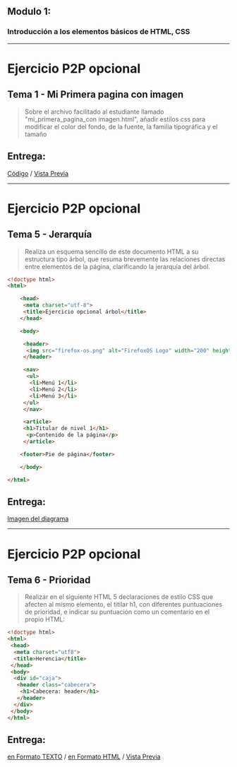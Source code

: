 ﻿Modulo 1:---### Introducción a los elementos básicos de HTML, CSS---# Ejercicio P2P opcional## Tema 1 - Mi Primera pagina con imagen>Sobre el archivo facilitado al estudiante llamado "mi_primera_pagina_con imagen.html", añadir estilos css para modificar el color del fondo, de la fuente, la familia tipográfica y el tamaño## Entrega:[Código](https://raw.githubusercontent.com/GarciaGArturo/moocHTML5/master/mod_01/mi_primera_pagina_con_imagen.html) / [Vista Previa](https://garciagarturo.github.io/moocHTML5/mod_01/mi_primera_pagina_con_imagen.html)---# Ejercicio P2P opcional## Tema 5 - Jerarquía> Realiza un esquema sencillo de este documento HTML a su estructura tipo árbol, que resuma brevemente las relaciones directas entre elementos de la página, clarificando la jerarquía del árbol.```html<!doctype html><html>	<head>	 <meta charset="utf-8">	 <title>Ejercicio opcional árbol</title>	</head>	<body>	 <header>	  <img src="firefox-os.png" alt="FirefoxOS Logo" width="200" height="164">	 </header>	 <nav>	  <ul>	   <li>Menú 1</li> 	   <li>Menú 2</li> 	   <li>Menú 3</li> 	 </ul>	 </nav>	 <article> 	 <h1>Titular de nivel 1</h1>	  <p>Contenido de la página</p>	 </article>	<footer>Pie de página</footer>	</body></html>```## Entrega:[Imagen del diagrama](https://garciagarturo.github.io/moocHTML5/mod_01/esquema-arbol.jpg) ---# Ejercicio P2P opcional## Tema 6 - Prioridad> Realizar en el siguiente HTML 5 declaraciones de estilo CSS que afecten al mismo elemento, el titilar h1, con diferentes puntuaciones de prioridad, e indicar su puntuación como un comentario en el propio HTML:```html<!doctype html><html> <head>  <meta charset="utf­8">  <title>Herencia</title> </head> <body>  <div id="caja">   <header class="cabecera">    <h1>Cabecera: header</h1>   </header>  </div> </body></html>```## Entrega:[en Formato TEXTO](https://garciagarturo.github.io/moocHTML5/mod_01/prioridad.txt) / [en Formato HTML](https://raw.githubusercontent.com/GarciaGArturo/moocHTML5/master/mod_01/prioridad.html) / [Vista Previa](https://garciagarturo.github.io/moocHTML5/mod_01/prioridad.html)